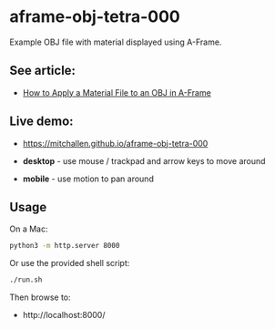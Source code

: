 aframe-obj-tetra-000
==

Example OBJ file with material displayed using A-Frame.

## See article:

* [How to Apply a Material File to an OBJ in A-Frame](https://scriptable.com/aframe/aframe-object-material)


## Live demo:

* https://mitchallen.github.io/aframe-obj-tetra-000

* **desktop** - use mouse / trackpad and arrow keys to move around
* **mobile** - use motion to pan around

## Usage

On a Mac:

```sh
python3 -m http.server 8000
```

Or use the provided shell script:

```sh
./run.sh
```

Then browse to:

* http://localhost:8000/



